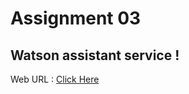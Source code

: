 # Assignment 03

## Watson assistant service !

Web URL : [Click Here](https://web-chat.global.assistant.watson.appdomain.cloud/preview.html?backgroundImageURL=https%3A%2F%2Fau-syd.assistant.watson.cloud.ibm.com%2Fpublic%2Fimages%2Fupx-027708aa-d121-4b70-96bc-026db185459c%3A%3A03399a4a-49d1-4531-ab0b-22ac152fa841&integrationID=fce708ec-6156-4784-ae49-d3b6279995e3&region=au-syd&serviceInstanceID=027708aa-d121-4b70-96bc-026db185459c)

